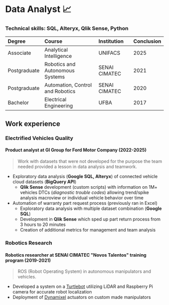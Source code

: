 # Data Analyst 📈

### Technical skills: SQL, Alteryx, Qlik Sense, Python

| Degree       | Course                           | Institution   | Conclusion |
|:-------------|:---------------------------------|:--------------|:-----------|
| Associate    | Analytical Intelligence          | UNIFACS       |    2025    |
| Postgraduate | Robotics and Autonomous Systems  | SENAI CIMATEC |    2021    |
| Postgraduate | Automation, Control and Robotics | SENAI CIMATEC |    2020    |
| Bachelor     | Electrical Engineering           | UFBA          |    2017    |


<!--
- Associate Degree, Analytical Intelligence | UNIFACS (2025)
- Postgraduate, Robotics and Autonomous Systems | SENAI CIMATEC (2021)
- Postgraduate Degree, Automation, Control and Robotics | SENAI CIMATEC (2020)
- Bachelor Degree, Electrical Engineering | UFBA (2017)
-->

## Work experience

### Electrified Vehicles Quality
#### Product analyst at GI Group for Ford Motor Company (2022-2025)

> Work with datasets that were not developed for the purpose the team needed provided a lesson in data analysis and teamwork.

- Exploratory data analysis (**Google SQL, Alteryx**) of connected vehicle cloud datasets (**BigQuery API**)
  - **Qlik Sense** development (custom scripts) with information on 1M+ vehicles DTCs (*diagnostic trouble codes*) allowing trend/spike analysis macroview or individual vehicle behavior over time
- Automation of warranty part request process (previously ran in Excel)
  - Exploratory data analysis with multiple dataset combination (**Google SQL**)
  - Development in **Qlik Sense** which sped up part return process from 3 hours to 20 minutes
  - Creation of additional metrics for management and team analysis

### Robotics Research 
#### Robotics researcher at SENAI CIMATEC "Novos Talentos" training program (2019-2021)

> ROS (Robot Operating System) in autonomous manipulators and vehicles.

- Developed a system on a [Turtlebot](https://www.turtlebot.com/turtlebot3/) utilizing LiDAR and Raspberry Pi camera for accurate robot localization
- Deployment of [Dynamixel](https://www.dynamixel.com/) actuators on custom made manipulators

